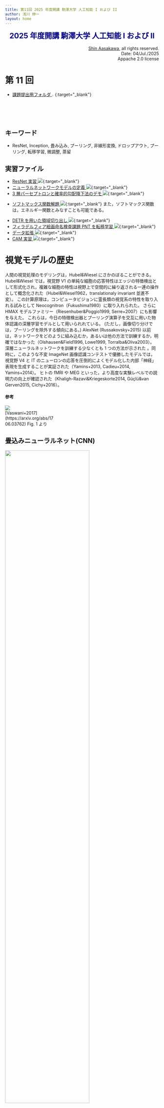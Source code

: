 ```yaml
---
title: 第11回 2025 年度開講 駒澤大学 人工知能 I および II
author: 浅川 伸一
layout: home
---
```

<link href="/css/asamarkdown.css" rel="stylesheet">

$$
\newcommand{\mb}[1]{\mathbf{#1}}
\newcommand{\Brc}[1]{\left(#1\right)}
\newcommand{\Rank}{\text{rank}\;}
\newcommand{\Hat}[1]{\widehat{#1}}
\newcommand{\Prj}[1]{\mb{#1}\Brc{\mb{#1}^{\top}\mb{#1}}^{-1}\mb{#1}^{\top}}
\newcommand{\RegP}[2]{\Brc{\mb{#1}^{\top}\mb{#1}}^{-1}\mb{#1}^{\top}\mb{#2}}
\newcommand{\NSQ}[1]{\left|\mb{#1}\right|^2}
\newcommand{\Norm}[1]{\left|#1\right|}
\newcommand{\IP}[2]{\left({#1}\cdot{#2}\right)}
\newcommand{\Bar}[1]{\overline{\;#1\;}}
$$

<div align="center">
<font size="+2" color="navy"><strong>2025 年度開講 駒澤大学 人工知能 I および II</strong></font><br/><br/>
</div>

<div align='right'>
<a href='mailto:educ0233@komazawa-u.ac.jp'>Shin Aasakawa</a>, all rights reserved.<br/>
Date: 04/Jul./2025<br/>
Appache 2.0 license<br/>
</div>

# 第 11 回

* [課題提出用フォルダ <img src="/2025assets/Google_Drive_icon_2020.svg" style="width:02%">](https://drive.google.com/drive/u/3/folders/1LlRBZUYktTCVXjCT4aadAJo3JuYKC_2-){:target="_blank"}

## キーワード

* ResNet, Inception, 畳み込み, プーリング, 非線形変換, ドロップアウト, プーリング, 転移学習, 微調整, 蒸留

## 実習ファイル

* [ResNet 実習 <img src="/assets/colab_icon.svg">](https://colab.research.google.com/github/komazawa-deep-learning/komazawa-deep-learning.github.io/blob/master/2022notebooks/2022_0603ResNet_with_Olivetti_faces_.ipynb){:target="_blank"}
* [ニューラルネットワークモデルの定義 <img src="/assets/colab_icon.svg">](https://colab.research.google.com/github/komazawa-deep-learning/komazawa-deep-learning.github.io/blob/master/2022notebooks/2022_1028komazawa_neural_networks_primer.ipynb){:target="_blank"}
* [3 層パーセプトロンと確率的勾配降下法のデモ <img src="/assets/colab_icon.svg">](https://colab.research.google.com/github/ShinAsakawa/2015corona/blob/master/2021notebooks/2021_0521mlp_Adam_SGD.ipynb){:target="_blank"}
<!-- - [EfficientNet のパラメータ実習 <img src="/assets/colab_icon.svg">](https://colab.research.google.com/drive/1QpKBHsBR5yvEOz2M-pKCUpliDh1XXplS){:target="_blank"} -->

<!-- - [Karapetian+(2023) データを用いた ResNet, LeNet 実習 <img src="/assets/colab_icon.svg">](https://colab.research.google.com/github/komazawa-deep-learning/komazawa-deep-learning.github.io/blob/master/2024notebooks/2024_1129ResNet_LeNet_with_Karapetian2023.ipynb){:target="_blank"}
* [AlexNet による Karapetian+(2023) データの転移学習 <img src="/assets/colab_icon.svg">](https://colab.research.google.com/github/komazawa-deep-learning/komazawa-deep-learning.github.io/blob/master/2024notebooks/2024_1122Karapetian_AlexNet_transfer_learning.ipynb){:target="_blank"} -->

* [ソフトマックス関数解題 <img src="/assets/colab_icon.svg">](https://colab.research.google.com/github/ShinAsakawa/ShinAsakawa.github.io/blob/master/2022notebooks/2022_1107softmax.ipynb){:target="_blank"}
また，ソフトマックス関数は，エネルギー関数とみなすことも可能である。
- [DETR を用いた領域切り出し  <img src="/assets/colab_icon.svg">](https://colab.research.google.com/github/komazawa-deep-learning/komazawa-deep-learning.github.io/blob/master/2022notebooks/2022_0625DETR_demo.ipynb){:target="_blank"}
- [フィラデルフィア絵画命名検査課題 PNT を転移学習 <img src="/assets/colab_icon.svg">](https://colab.research.google.com/github/komazawa-deep-learning/komazawa-deep-learning.github.io/blob/master/2021notebooks/2021_0618pnt_transfer_learning.ipynb){:target="_blank"}
- [データ拡張 <img src="/assets/colab_icon.svg">](https://colab.research.google.com/github/ShinAsakawa/ShinAsakawa.github.io/blob/master/2021notebooks/2021_0617plot_transforms_demo.ipynb){:target="_blank"}
- [CAM 実習 <img src="/assets/colab_icon.svg">](https://colab.research.google.com/github/komazawa-deep-learning/komazawa-deep-learning.github.io/blob/master/2021notebooks/2021_0618CAM_demo.ipynb){:target="_blank"}
<!-- - [各画像の画面表示時に日本語キャプションを付与する準備 <img src="https://komazawa-deep-learning.github.io/assets/colab_icon.svg">](https://colab.research.google.com/github/project-ccap/ccap/blob/master/notebooks/2020importing_ccap_from_GitHub.ipynb){:target="_blank"} -->




# 視覚モデルの歴史

人間の視覚処理のモデリングは，Hubel&Wiesel にさかのぼることができる。
Hubel&Wiesel では，視覚野 V1 の単純な細胞の応答特性はエッジの特徴検出として形式化され，複雑な細胞の特性は視野上で空間的に繰り返される一連の操作として概念化された（Hubel&Wiesel1962，translationaly invariant 並進不変）。
この計算原理は，コンピュータビジョンに霊長類の視覚系の特性を取り入れる試みとして Neocognitron（Fukushima1980）に取り入れられた。
さらに HMAX モデルファミリー（Riesenhuber&Poggio1999, Serre+2007）にも影響を与えた。
これらは，今日の特徴検出器とプーリング演算子を交互に用いた物体認識の深層学習モデルとして用いられれている。
(ただし，画像切り分けでは，プーリングを除外する傾向にある。)
AlexNet (Russakovsky+2015) 以前は，ネットワークをどのように組み込むか，あるいは他の方法で訓練するか，明確ではなかった（Olshausen&Field1996, Lowe1999, Torralba&Oliva2003）。
深層ニューラルネットワークを訓練する少なくとも 1 つの方法が示された 。同時に，このような不変
ImageNet 画像認識コンテストで優勝したモデルでは，視覚野 V4 と IT のニューロンの応答を圧倒的によくモデル化した内部「神経」表現を生成することが実証された（Yamins+2013, Cadieu+2014, Yamins+2014）。
ヒトの fMRI や MEG といった，より高度な実験レベルでの説明力の向上が確認された（Khaligh-Razavi&Kriegeskorte2014, Güçlü&van Gerven2015, Cichy+2016）。
<!-- Modeling human visual processing traces back at least to Hubel and Wiesel where response properties of simple cells in visual area V1 were formalized as feature detection of edges and properties of complex cells were conceptualized as a set of operations that were spatially repeated over the visual field (Hubel&Wiesel1962, i.e., translationally invariant).
These computational principles inspired the first models of object recognition, most notably, the Neocognitron (Fukushima1980) and the HMAX model family (Riesenhuber&Poggio1999; Serre+2007), where feature detectors and pooling operators were used in turns to build deep hierarchical models of object recognition.
However, such models lacked robust feature representations as it was not clear at the time how to either build in or otherwise train these networks to learn their spatially-repeated operations from input statistics – particularly for areas beyond visual area V1 (Olshausen&Field1996, Lowe1999, Torralba&Oliva2003).
These issues were first addressed by the AlexNet ANN (Krizhevsky+2012) in that it demonstrated at least one way to train a deep neural network for a large-scale invariant object recognition task (Russakovsky+2015).
Concurrently, deep networks optimized for such invariant object recognition tasks were demonstrated to produce internal "neural" representations that were by far the best models of the responses of neurons in non-human primate visual areas V4 and IT (Yamins+2013, Cadieu+2014, Yamins+2014).
Later work in humans confirmed these gains in explanatory power at the courser experimental level of fMRI and MEG (Khaligh-Razavi&Kriegeskorte2014; Güçlü&van_Gerven2015, Cichy+2016), with detailed measures of behavioral response patterns in both humans and non-human primates (e.g., Rajalingham+2015, Kubilius+2016, Rajalingham+2018), and with non-human primate neural spiking measures from the cortical area V1 (Cadena+2017). -->


#### 参考

<div class="figcenter">
<img src="/assets/2017Vaswani_Fig1.svg">
<div class="figcaption" style="width:33%">
[Vaswani+2017](https://arxiv.org/abs/1706.03762) Fig. 1 より
</div></div>

## 畳込みニューラルネット(CNN)

<div class="figcenter">
<img src='/assets/imagenet_result2017.png' style='width:74%'><br/>
イメージネットコンテストの結果
<!-- 画像認識の進歩 -->
</div>

深層学習 (ディープラーニング) の中で **畳み込みニューラルネットワーク** CNN と呼ばれるニューラルネットワークについて解説する。

最初に画像処理の概略を述べる CNN が，それまで主流であった従来の手法の性能を凌駕したことはすでに述べました。
CNN の特徴の一つに **エンドツーエンド** と呼ばれる考え方があります。
エンドツーエンドとは，従来手法によるパターン認識システムでは，専門家による手の込んだ詳細な作り込みを必要としていたことと異なり，面倒な作り込みをせずとも性能が向上したことを指します。

エンドツーエンドなニューラルネットワークにより，次のことが実現しました。

- ニューラルネットワークの層ごとに，特徴抽出が行われ，抽出された特徴がより高次の層へと伝達される
- ニューラルネットワークの各層では，比較的単純な特徴から次第に複雑な特徴へと段階的に変化する
- 高次層にみられる特徴は低次層の特徴より大域的，普遍的である
- 高次層のニューロンは，低次層で抽出された特徴を共有している

このことを簡単に説明してみます。

我々人間は，外界を認識するために必要な計算を，生物種としての発生の過程と，個人の発達を通しての経験に基づく認識システムを保持していると見ることができます。
従って我々の視覚認識には化石時代に始まる光の受容器としての眼の進化の歴史と発達を通じた個人の視覚経験が反映された結果でもあります。
人工知能の目標は，この複雑な特徴検出過程をどうやったらコンピュータが獲得できるかということでもあります。
外界を認識するために今日まで考案されてきたモデル（例えば，ニューラルネットワークサポートベクターマシンなどは）は複雑です。
ですがモデルを訓練するための学習方法はそれほど難しくありません。
この意味で画像認識課題が正しく動作するためのポイントは，認識システムが問題を解く事が可能なほど複雑であるかどうかではなく，十分に複雑が視覚環境，すなわち画像認識の場合，外部の艦橋を反映するために十分な量の像データを容易すことができるか否かにあります。
今日の CNN による画像認識性能の向上は，簡単な計算方法を用いて複雑な外部環境に適応できる認識システムを構築する方法が確立したからであると言うことが可能です。

下図<!--[fig:2012Ng_01](#fig:2012Ng_01){reference-type="ref"reference="fig:2012Ng_01"} -->に画像処理の例を挙げました。

<center>
<img src="/assets/2012Ng_ML_and_AI_01.png" style="width:66%">
</center>
<!-- 図[[fig:2012Ng_01]](#fig:2012Ng_01){reference-type="ref"reference="fig:2012Ng_01"} -->

<center>
<img src='/assets/2013LeCun-tutorial-icml_15.svg' style="width:66%"><br/>

**LeCun (2013) より**
</center>

## LeNet5 (LeCun1998)

* **LeNet**. Yann LeCun (現 Facebook AI 研究所所長)による CNN 実装
 [LeNet](http://yann.lecun.com/exdb/publis/pdf/lecun-98.pdf){:target="_blank"} 手書き数字認識

<center>
<img src="/assets/1998LeNet5.png" width="84%"><br/>
<div style="text-align:left; width:77%;background-color:cornsilk">

LeNet5 の論文より改変
</div>
</center>

- 畳込層とプーリング層（発表当初はサブサンプリング）との繰り返し
  - 畳込とプーリングは<font color="green">局所結合</font>
- MNIST を用いた１０種類の手書き文字認識
- 最終２層は全結合層をつなげて最終層１０ニューロン，最終層の各ニューロンの出力がそれぞれの数字（０から９までの１０種）に対応する



## AlexNet

<img src="/2023assets/alex_net_block_diagram.png"><br/>


## 畳み込み演算

<center>
<img src="/assets/dmoulin_gif/full_padding_no_strides.gif" style="width:33%">
<img src="/assets/dmoulin_gif/same_padding_no_strides_transposed.gif" style="width:33%"><br/>
<div style="text-align=:left; width:66%; background-color:cornsilk">

左:入力層 5x5青，出力層緑，カーネルサイズ3x3, フルパディング，ストライド=1.<br/>
右:入力層 5x5青，出力層緑，カーネルサイズ3x3, フルパディング，ストライド=1. トランスポーズド畳み込み
</div>
<img src="/assets/dmoulin_gif/numerical_max_pooling.gif" style="width:33%">
<img src="/assets/dmoulin_gif/numerical_average_pooling.gif" style="width:33%"><br/>
<div style="text-align=:left; width:66%; background-color:cornsilk">

左: 最大値プーリング。
右: 平均値プーリング
</div>
<div style="text-align=:left; width:44%; background-color:cornsilk">
Dmoulin and Visin (2020) より
</div>

<img src="/assets/dmoulin_gif/padding_strides.gif" style="width:33%">
<img src="/assets/dmoulin_gif/padding_strides_odd.gif" style="width:33%">
<img src="/assets/dmoulin_gif/padding_strides_odd_transposed.gif" style="width:33%"><br/>
<div style="text-align=:left; width:44%; background-color:cornsilk">

左: padding_strides, 中:padding_strides_odd, 右:padding_stride_transposed
</div>
<img src="/assets/dmoulin_gif/same_padding_no_strides.gif" style="width:33%">
<img src="/assets/dmoulin_gif/same_padding_no_strides_transposed.gif" style="width:33%">
<div style="text-align=:left; width:44%; background-color:cornsilk">

右:same_padding_no_strides, 左: same_padding_no_strides_transposed
</div>
<img src="/assets/dmoulin_gif/arbitrary_padding_no_strides.gif" style="width:33%">
<img src="/assets/dmoulin_gif/arbitrary_padding_no_strides_transposed.gif" style="width:33%">
<div style="text-align=:left; width:44%; background-color:cornsilk">
右:arbitrary padding no strides, 左: artibtrary padding no stride transposed
</div>
</center>

<div class="figcenter">

<iframe src="/conv-demo/index.html" width="140%" height="640px;" style="border:none;"></iframe>
</div>


## HMAX 最大値プーリング Riesenhuber&Poggio(1999)

<div class="figcenter">
<img src="/assets/1999Riesenhuber_Poggio_fig2.svg" style="width:49%">
<div class="figcaption" style="width:66%;">

<font style="font-weight:bold">モデルのスケッチ</font><br/>
単純細胞から作られた複雑細胞の古典的なモデルを拡張したもので，線形演算 (福島の表記法では `S` ユニット，テンプレート・マッチング 図中の実線) と非線形演算 (`C`プーリングユニット，最大値 MAX 演算を行う 図中破線) を持つ層の階層で構成。
細胞入力の最大値を選択，その値を用いてセルを駆動する非線形の MAX 演算は複雑細胞に対して，線形入力の合計とは異なりモデルの特性の鍵となる概念である。
この 2 種類の操作は 異なる位置にチューニングされた求心性結合をプールすることでパターン特異性と並進不変性を，また異なるスケールにチューニングされた求心性結合をプールすることで、スケール不変性をもたらした (図示せず)。<br/>
Riesenhuber&Poggio(1999) Fig. 2 より
</div></div>


<div class="figcenter">
<img src="/assets/1999Riesenhuber_Poggio_fig3a.svg" style="width:44%">
<img src="/assets/1999Riesenhuber_Poggio_fig3b.svg" style="width:44%"><br/>
<div class="figcaption" style="width:99%">

MAX 機構 高度に非線形な形状調整の特性。<br/>
「最適」特徴を決定するために考案された「単純化手順」を用いて得られた下側頭葉細胞の応答（選好刺激に対する反応が等しくなるように正規化された反応)。
実験では，もともと細胞は「水のボトル」の画像 (一番左の物体) に非常に強い反応を示した。
その後，刺激を単色の輪郭に単純化したところ，細胞の発火が増加し，さらに，楕円を支える棒からなるパドルのような物体に変化した。
この物体が強い反応を引き起こすのに対し，棒や楕円だけではほとんど反応しなかった。
Riesenhuber&Poggio(1999) Fig 3A.
</div></div>

実験とモデルの比較。
白棒はの実験用ニューロンの反応を示す。
黒と灰色の棒は 選好刺激の 幹-楕円 の基部の遷移に合わせてチューニングしたモデル細胞の反応を示している。
モデル細胞は 直上図に示したモデルを簡略化したもの。
受容野の各位置に 2 種類の S1 特徴があり，それぞれが遷移領域の左側または右側にチューンしていて，その出力が C1 ユニットに入力され MAX 関数 (黒棒) または SUM 関数 (灰色棒) を用いてプールされている。
モデル細胞は 実験ニューロンの 選好刺激が受容野内にあるときに反応が最大になるよう，C1 ユニットに接続されていた。

図 3. MAX 機構の高度に非線形な形状チューニング特性。
(a) `最適` 特徴を決定するために考案された `単純化手続`(26) を用いて得られた，実験的に観察された IT 細胞の応答 (好ましい刺激に対する応答が 1 に等しくなるように正規化された応答)。
実験では，細胞はもともと「水瓶」 (一番左の物体) の画像にかなり強く反応した。
その後，刺激は単色の輪郭に「単純化」され，細胞の発火が増加し，さらに楕円を支える棒からなるパドルのような物体に変化した。
この物体は強い反応を引き起こしたが，棒や楕円だけではほとんど全く反応を起こさなかった (図は許可を得て使用)。
(b) 実験とモデルの比較。
白棒は (a) の実験ニューロンの反応。
黒棒と灰色棒は，優先刺激の幹-楕円底遷移に同調させたモデルニューロンの反応を示す。
このモデルニューロンは，図 2 に示したモデルの単純化された版の最上部にあり，受容野の各位置に 2 種類の S1 特徴のみが存在し，それぞれが遷移領域の左側または右側に同調し，MAX 関数 (黒棒グラフ) または SUM 関数 (灰色棒グラフ) のいずれかを用いてそれらをプールする C1 ユニットに供給される。
モデルニューロンは，実験ニューロンの好ましい刺激がその受容野にあるときに，その反応が最大になるように，これらの C1 ユニットに接続された。
<!-- Fig. 3. Highly nonlinear shape-tuning properties of the MAX mechanism.
(a) Experimentally observed responses of IT cells obtained using a `simplification procedure`(26) designed to determine `optimal` features (responses normalized so that the response to the preferred stimulus is equal to 1).
In that experiment, the cell originally responded quite strongly to the image of a `water bottle` (leftmost object).
The stimulus was then `simplified` to its monochromatic outline, which increased the cell’s firing, and further, to a paddle-like object consisting of a bar supporting an ellipse.
Whereas this object evoked a strong response, the bar or the ellipse alone produced almost no response at all (figure used by permission).
(b) Comparison of experiment and model.
White bars show the responses of the experimental neuron from (a).
Black and gray bars show the response of a model neuron tuned to the stem-ellipsoidal base transition of the preferred stimulus.
The model neuron is at the top of a simplified version of the model shown in Fig. 2, where there were only two types of S1 features at each position in the receptive field, each tuned to the left or right side of the transition region, which fed into C1 units that pooled them using either a MAX function (black bars) or a SUM function (gray bars).
The model neuron was connected to these C1 units so that its response was maximal when the experimental neuron’s preferred stimulus was in its receptive field. -->


<!-- MAX 機構に対する追加的な間接的支持は，IT 細胞の好ましい特徴，つまり細胞を駆動するための刺激成分を決定するために，「単純化手順」(26 )または「複雑性減少」(27) を用いた研究から得られている。 -->
MAX 機構に対する追加的な間接的支持は，IT 細胞の好ましい特徴，つまり細胞を駆動するための刺激成分を決定するために，「単純化手順」または「複雑性減少」を用いた研究から得られている。
これらの研究では一般的に，IT 細胞の高度に非線形な同調を発見している (図 3a)。
このような同調は MAX 応答関数 (図 3b 黒棒) と一致する。
線形モデル (図 3b 灰色棒) では，入力画像のわずかな変化に対す るこの強い応答の変化を再現できないことに注意。
<!--Additional indirect support for a MAX mechanism comes from studies using a `simplification procedure`(26) or `complexity reduction`(27) to determine the preferred features of IT cells, that is, the stimulus components that are responsible for driving the cell.
These studies commonly find a highly nonlinear tuning of IT cells (Fig. 3a).
Such tuning is compatible with the MAX response function (Fig. 3b, black bars).
Note that a linear model (Fig. 3b, gray bars) could not reproduce this strong change in response for small changes in the input image.-->





## 畳み込み演算を利用したニューラルネットワーク

<div align="center">
<!--<img src='https://komazawa-deep-learning.github.io/assets/2012AlexNet.svg" style="width:94%">-->
<img src="https://komazawa-deep-learning.github.io/assets/Neocognitron.svg" style="width:74%">
<img src="https://komazawa-deep-learning.github.io/assets/Fukushima.jpeg" style="width:24%"><br>
ネオコグニトロンの概略図(Fukushima, 1979)<br>
</div>


## LeNet5 (LeCun, 1998)
<center>
<img src="https://komazawa-deep-learning.github.io/assets/1998LeCun_Fig2_CNN.svg" style='width:94%'><br>
LeCun (1998) より
</center>

## AlexNet (Krizensky, et al., 2012)

<center>
<img src="https://komazawa-deep-learning.github.io/assets/2012AlexNet.svg" style="width:94%"><br/>
Krzensky et al (2012) より
</center>

## GooLeNet (Inception) (Szegedy et. al, 2014)

<center>
<img src="https://komazawa-deep-learning.github.io/assets/2014Szegedy_GoogLeNet.svg" style='width:99%'><br/>
</center>

<!-- <center>
<img src='https://komazawa-deep-learning.github.io/assets/2013Uijings_Selective_Search_Fig1.svg' style='width:94%'><br>
空間ピラミッド (2015) より
</center>



<div align="center" style="width:94%">
	<img src="https://komazawa-deep-learning.github.io/assetsdmoulin_gif/full_padding_no_strides.gif" style="width:33%">
	<img src="https://komazawa-deep-learning.github.io/assetsdmoulin_gif/same_padding_no_strides_transposed.gif" style="width:33%"><br/>
	<div align="left" style="width:66%">
		左:入力層 5x5青，出力層緑，カーネルサイズ3x3, フルパディング，ストライド=1.
		右:入力層 5x5青，出力層緑，カーネルサイズ3x3, フルパディング，ストライド=1. トランスポーズド畳み込み
	</div>
	<img src="https://komazawa-deep-learning.github.io/assetsdmoulin_gif/numerical_max_pooling.gif" style="width:33%">
	<img src="https://komazawa-deep-learning.github.io/assetsdmoulin_gif/numerical_average_pooling.gif" style="width:33%"><br/>
	<div align="left" style="width:66%">
		左: 最大値プーリング。
		右: 平均値プーリング
	</div>
	<div align="left" style="width:66%">
		Dmoulin and Visin (2020) より
	</div>
	<img src="https://komazawa-deep-learning.github.io/assetsdmoulin_gif/padding_strides.gif" style="width:33%">
	<img src="https://komazawa-deep-learning.github.io/assetsdmoulin_gif/padding_strides_odd.gif" style="width:33%">
	<img src="https://komazawa-deep-learning.github.io/assetsdmoulin_gif/padding_strides_odd_transposed.gif" style="width:33%"><br/>
	<div align="left" style="width:66%">
		左: padding_strides, 中:padding_strides_odd, 右:padding_stride_transposed
	</div>
	<img src="https://komazawa-deep-learning.github.io/assetsdmoulin_gif/same_padding_no_strides.gif" style="width:33%">
	<img src="https://komazawa-deep-learning.github.io/assetsdmoulin_gif/same_padding_no_strides_transposed.gif" style="width:33%">
    <div align="left" style="width:66%">
	 右:same_padding_no_strides, 左: same_padding_no_strides_transposed
	</div>
	<img src="https://komazawa-deep-learning.github.io/assetsdmoulin_gif/arbitrary_padding_no_strides.gif" style="width:33%">
	<img src="https://komazawa-deep-learning.github.io/assetsdmoulin_gif/arbitrary_padding_no_strides_transposed.gif" style="width:33%">
    <div align="left" style="width:66%">
	 右:arbitrary padding no strides, 左: artibtrary padding no stride transposed
	</div>
</div>
-->


### イメージネットコンテスト，アレックスネットの出力にみる問題点

<div align="center" style="width:89%">
	<img src="https://komazawa-deep-learning.github.io/assets/2012AlexNetResult0.svg" style="width:33%">
	<img src="https://komazawa-deep-learning.github.io/assets/2012AlexNetResult.svg" style="width:33%">
	<div align="left" style="width:66%">
	アレックスネットの結果: 画像のすぐ下の英単語は正解ラベルを表す。Krizensky et. al (2012) Fig. 4 より。
	ピンク色は正解ラベルの確率を表す。ブルーは不正解ラベル判断確率を表している。
	チェリーが正解であるが，画像を見る限り，第一回答候補のダルマチアンを正解だと考えても問題は無いと考えられる。
</div>
</div>



## 復習

内積は，<span style="color:teal">$\overrightarrow{x}$</span> と表記している高等学校の教科書が多い。
駄菓子菓子，ここでは，太文字を使って次のように表記する <span style="color:blue">$\mathbf{x}$</span>

相関係数を，二次元上の n 個の点からなる散布図から計算される量であると考えるのが，統計学の伝統であった。
具体的には，x から y への回帰係数と y から x への回帰係数の幾何平均に相当する。

一方，先週取り上げたベクトルを用いた解釈では，n 次元上の二本のベクトル x と y のなす角の余弦 (コサイン) を相関係数と呼ぶ

<!-- 内積の定義は，以下の通りである:
$$\tag{2:内積の定義}
\begin{align}
\left(\mathbf{x}\cdot\mathbf{y}\right) & =\left|\mathbf{x}\right|\left|\mathbf{y}\right|\cos\theta=x_1y_1+x_2y
_2+\ldots+x_{n}y_{n}\\
                                       & =\sum_{i=1}^{n}x_{i}y_{i}\\
\end{align}$$

(2) 式を変形すると
$$
\cos\theta=\frac{\mathbf{x}^{\top}\mathbf{y}}{\left|\mathbf{x}\right| \left|\mathbf{y}\right|}
$$
を得る。
すなわち (ピアソンの積率) 相関係数とは，2 つの変量 $x$ と $y$ とを多次元ベクトルと考え，それぞれの平均を引いたベクトル間のなす角の余弦 ($\cos) である。
余弦 $\cos$ の値は $[-1,1]$ であることから，相関係数の範囲は -1 から +1 までの値を取ることが分かる。

加えて，相関係数が 1 であとは，2 本のベクトルが一致することを意味し，相関係数が 0 であるとは，2 本のベクトルが直交することを表す，
相関係数が -1 とは，2 本のベクトルが反対方向であることを表している。 -->

<!-- <div style="background-color:lightgray;width:66%;text-align:left;"> -->

#### ピアソンの積率相関係数と平均偏差ベクトル

$n$ 個のデータからなる $n$ 次元ベクトル $\mb{x}=\Brc{x_1, x_2,\ldots, x_n}^{\top}$, $\mb{y}=\Brc{y_1, y_2, \ldots, y_n}^{\top}$ の個々の要素から平均値を引いたベクトルを平均偏差ベクトルという。

$$
\pmatrix{x_1-\Bar{x}\cr x_2-\Bar{x}\cr\vdots\cr x_n-\Bar{x}},\qquad
   \pmatrix{y_1-\Bar{y}\cr y_2-\Bar{y}\cr\vdots\cr y_n-\Bar{y}},
$$

すべての要素が $1$ であるベクトル ${\bf 1}=(\;\overbrace{1,1,\ldots,1}^{n個}\;)^{\top}$ によって張られる部分空間 $L\Brc{\mb{1}}$ への射影行列をつくると以下のようになる:

$$
\mb{P}=\mathbf{1}\Brc{\mb{1}^{\top}\mb{1}}^{-1}{\mb{1}^{\top}}=\pmatrix{
                        1/n    & \cdots & 1/n    \cr
                        \vdots & \ddots & \vdots \cr
                        1/n    & \cdots & 1/n    \cr}
$$

この射影行列に右から $\mb{y}$ を乗ずると, $\mb{Py}=\Brc{\Bar{y},\Bar{y},\ldots,\Bar{y}}^{\top}$ となる。

したがって, 平均偏差ベクトルは次式で与えられる: $\mb{y}-\Bar{y}\mb{1}=\mb{y}-\mb{Py}=\Brc{\mb{I}-\mb{P}}\mb{y}$

すなわち, 平均偏差ベクトルとは $L\Brc{\mathbf{1}}$ の補空間への射影ベクトルである。

この平均偏差ベクトルの長さの 2 乗 $\Norm{x}^2$ をデータ数で割ったものは，以下のとおり:

$$
\frac{1}{n}\Norm{x}^2=\frac{1}{n}\Brc{\mb{x},\mb{x}}=\frac{1}{n}\sum_1^n\Brc{x-\Bar{x}}^2=s_x^2,
$$

平均偏差ベクトルをもちいると次式 $x$ と $y$ との (ピアソンの積率) 相関係数 $r_{xy}$ の関係式を得る:

$$\begin{aligned}
r_{xy} &= \frac{S_{xy}}{S_xS_y} \left(=\frac{\text{$x$ と $y$ との共分散}}{\text{$x$ の標準偏差}\times \text{$y$ の標準偏差}}
      = \frac{\sum_i\left(x_i-\bar{x}\right)\left(y_i-\bar{y}\right)}{\sqrt{\sum_i\left(x_i-\bar{x}\right)^{2}}\,\sqrt{\sum_i\left(y_i-\bar{y}\right)^{2}}}\right)\\
&=\frac{\IP{\mb{x}}{\mb{y}}}{\Norm{\mb{x}}\Norm{\mb{y}}}
\left(=
    \frac{\text{ベクトル $\mb{x}$ とベクトル $\mb{y}$ との内積}}
         {\text{ベクトル $\mb{x}$ の長さ (ノルム) $\times$ ベクトル $\mb{y}$ の長さ(ノルム)}}
\right)\\
&=\cos\theta
\end{aligned}$$


* **相関係数が 1 ($r_{xy}=+1$):** 2 本のベクトルが一致することを意味し，
* **相関係数が 0 ($r_{xy}=0$):** 2 本のベクトルが直交することを表す，
* **相関係数が -1 ($r_{xy}=-1$):** 2 本のベクトルが反対方向であることを表している


# 回帰 Regression

$$
y = ax + b
$$

誤差は，次式となる:
$$
\epsilon = y - \left(ax + b\right)
$$

ここで，誤差の分散 (誤差ベクトルの自分自身との内積)
$$
\mathbf{\epsilon}^{\top}\mathbf{\epsilon}=\left\{\mathbf{y}-\left(a\mathbf{x}-\mathbf{b}\right)\right\}^{\top}\left\{\mathbf{y}-\left(a\mathbf{x}-b\right)\right\}
$$

<div class="figcenter">
<img src="/2024assets/2024_0514Pythagoras.svg" style="width:33%;">
</div>

すなわち，単回帰の $y = ax + b$ における $a$ の求め方とは，ベクトル $\mathbf{y}$ からベクトル $\mathbf{x}$ へ垂線を下ろした場合，その距離が最も短くなる。
そのような場合の $a$ は，ピタゴラスの定理，あるいは三平方の定理が成り立つので，$\left|a\mathbf{x}\right|^{2}+\left|\epsilon\right|^{2}=\left|\mathbf{y}\right|^2$ となる。

### 基本仮定


$$
\mb{y}=\mb{X\beta}+\mb{\epsilon}\qquad(\mb{X}=\{\mb{x}_1,\mb{x}_2,\ldots,\mb{x}_p\}).
$$

$\mb{y}$ を従属変数,
$\mb{X}=\{\mb{x}_1,\mb{x}_2,\ldots,\mb{x}_p\}$ を独立変数,
$\mb{\beta}$ を回帰係数,
$\mb{\epsilon}$ を誤差項または残差 という.

* 仮定 1: $E\Brc{\mb{\epsilon}}={\bf{0}}$.
* 仮定 2: $V\Brc{\mb{\epsilon}}=\sigma^2\mb{I}$.
* 仮定 3: $\Rank{\Brc{\mb{X}}}=p$.
* 仮定 4: 誤差項 $\epsilon_i$ はそれぞれ独立に $N\Brc{0,\sigma^2}$ に従う.

## 解法

### ベクトル幾何学的解法

<div class="figcenter">
<img src="/2024assets/2024_0517Projection_concept.svg" style="width:44%;">
</div>

誤差項 $\mb{\epsilon}$ は回帰モデルによって説明されない部分である。
この $\mb{\epsilon}$ のノルムを最小にするよに $\mb{\beta}$ を定める。
すなわち $\NSQ{\epsilon}=\Norm{\mb{y}-\mb{X\beta}}^2\rightarrow\min$.
これは $L\Brc{X}$ 上へ $\mb{y}$ を射影することに相当する。
この射影は $\Prj{X}\mb{y}$ によって与えられる。

これによって
$\Hat{\mb{y}}=\mb{X}\Hat{\mb{\beta}}=\Prj{X}\mb{y}$.

すなわち
$$
\Hat{\mb{\beta}}=\RegP{X}{y}.
$$

$\Hat{\mb{\beta}}$ を $\mb{\beta}$ の **最小 $2$ 乗推定量** という。

$\mb{X}$ によって張られる線形部分空間 $L\Brc{\mb{X}}$ への射影行列 $\Prj{X}$ を $\mb{P}$ と表現すれば回帰式は

$$
\mb{y}=\mb{Py}+\mb{\epsilon},
$$

となる。

さらに $\mb{\epsilon}=\mb{y}-\mb{Py}=\Brc{\mb{I}-\mb{P}}\mb{y}$,
すなわち, 回帰式を射影行列による独立変数ベクトルの分解

$$
\mb{y}=\mb{Py}+\Brc{\mb{I}-\mb{P}}\mb{y},
$$
と考えることができる。


### 別解 1. 最小 $2$ 乗解

誤差の $2$ 乗和 $\Norm{\mb{\epsilon}}^2$ を最小にする。
$$\begin{aligned}
\Norm{\mb{\epsilon}}^2 &= \Brc{\mb{y}-\mb{X\beta}}'\Brc{\mb{y}-\mb{X\beta}}\\
                       &= \mb{y'y}-2\mb{\beta'X'y}+\mb{\beta}'\Brc{\mb{X'X}}\mb{\beta},
\end{aligned}$$

だから
$$
\frac{\partial \Norm{\mb{\epsilon}}^2}{\partial \mb{\beta}} = -2\mb{X}^{\top}\mb{y}+2\mb{X}^{\top}\mb{X\beta} = 0
$$

$$
\mb{X}^{\top}\mb{X\beta} = \mb{X}^{\top}\mb{y}
$$

これを解いて, $\Hat{\mb{\beta}}=\RegP{X}{y}$.

### 別解 2.

誤差ベクトルと予測ベクトル $\Hat{\mb{y}}=\mb{X\beta}$ とは直交するからその内積は $0$ である。

$$\begin{eqnarray*}
\IP{\Brc{\mb{X\beta}}}{\Brc{\mb{y}-\mb{X\beta}}}&=&0\\
\mb{\beta'X'y}-\mb{\beta'X'X\beta}&=&0.
\end{eqnarray*}$$

これを解いて, $\Hat{\mb{\beta}}=\RegP{X}{y}$.





## 一般化とオーバーフィッティング，アンダーフィッティング
<!--Generalization, Overfitting and Under-fitting-->

- データへの当てはまりが良いことが良いモデルではない
- 未知のデータに対してどれほど当てはまるのかがモデルの性能を決める
<!--
* 訓練データ training data 実際に学習に用いたデータ
* テストデータ test data 未知のデータ，訓練時には使用していないデータ
-->
* オーバーフィッティング 訓練データへの過剰適合
* アンダーフィッティング 訓練データを十分に学習できない場合
<!--
* データ数(*小*) アンダーフィットする可能性**大**
-->

<center>
<img src="/assets/04_07underOverFittings.svg" style="width:59%"><br/>
</center>

- [多項回帰による過剰適合，デモ <img src="/assets/colab_icon.svg">](https://colab.research.google.com/github/ShinAsakawa/ShinAsakawa.github.io/blob/master/notebooks/2020Sight_Visit_polynomilal_fittings_demo.ipynb)

<!--
It's not a good idea to test a machine learning model on a dataset which we used to train it, since it won't g
ive any indication of how well our model performs on unseen data. The ability to perform well on unseen data i
s called generalization, and is the desirable characteristic we want in a model.
When a model performs well on training data (the data on which the algorithm was trained) but does not perform
 well on test data (new or unseen data), we say that it has overfit the training data or that the model is ove
rfitting. This happens because the model learns the noise present in the training data as if it was a reliable
 pattern. 
Conversely, when a model does not perform well on training data (i.e. it fails to capture patterns present in 
the training data) as well as unseen data then it is said to be under-fitting. That is, the model is unable to
 capture patterns present in the training data. 
A smaller dataset can significantly increase the chance of overfitting. This is because it is much tougher to 
separate reliable patterns from noise when the dataset is small. [1]
Examples of overfitting and under-fitting
-->

$y = w_0 + w_1 x$, 

$y = w_0 + w_1 x_1 + w_2 x_2$, 

$y = w_0 + w_1 x_1 +\cdots + x_nx_n$


<!--
Suppose we have the following dataset (red points in the figure), where we have only one input variable x and 
one output variable y. 

If we fit y = w0 + w1x to the above dataset, we get the straight line fit as shown above. Note that this is no
t a good fit since it is quite far from many data points. This is an example of under-fitting. 

Now, if we add another feature x2 and fit y = w0 + w1x1 + w2x2 then we'll get a curve fit as shown above. (Sid
e note: This is still a linear model. x2 is a feature, i.e. input. The weights are w's and they are interactin
g linearly with the features x and x2. The curve we are fitting is a quadratic curve). As you can see, this is
 slightly better since it passes much closer to the data points above. 

If we keep adding more features we'll get a curve that is more and more complex and that passes through more a
nd more data points. Above figure shows an example. This is an example of overfitting. In this case, we are pe
rforming polynomial fitting y = w0 + w1x1 + w2x2 + ... + wdxd.
Even though the fitted curve passes through almost all points, it won't perform well on unseen data. 
-->

### オーバーフィッティングの回避
<!-- Strategies to Avoid Overfitting

One way to avoid overfitting it to collect more data. However, that is not always feasible. Below are some oth
er strategies to overcome the problem of overfitting - regularization and cross-validation. -->
### 正則化 Regularization

モデルの複雑さを調整する

<!--
In regularization, we combat overfitting by controlling the model's complexity, i.e. by introducing an additio
nal term in our cost function in-order to penalize large weights. This biases our model to be simpler, where s
impler is weights of smaller magnitude (or even zero). We want to make the weights smaller, because complex mo
dels and overfitting are characterized by large weights. Recall the mean-squared error cost function, 
J(w)=1nn∑i=1(y(xi)−yit)2
-->

### L2 正則化 リッジ回帰 
<!--Regularization or Ridge Regression-->

$$
\text{目的関数} = \text{誤差} + \lambda \left|w\right|^2
$$

<!--
In L2 regularization, a commonly used regularization technique, we add a penalty proportional to the squared m
agnitude of each weight. Our new cost function with L2 regularization is as follows:-
J(w)=1nn∑i=1(y(xi)−yit)2+λ||w2||
where, the first term is the same as in regular linear regression (without any regularization), and the second
 term is the regularization term. λ is a hyper-parameter that we choose and decides the regularization strengh. Larger values of λ imply more regularization, i.e. smaller values for the model parameters. ||w2|| is w12  w22 + ... wd2. 
-->
- L2 正則化はパラメータの絶対値が大きくなると罰則項 pernalty term として作用

<!--
L2 regularization penalizes the larger weights more (since the penalty is proportional to the weight squared).
 For example, reducing w = 10 to w = 9 has a larger effect on the penalty term (102-92) than reducing w = 3 to
 w = 2 (32-22).  
-->
### L1 正則化 Lasso 回帰 <!--Regularization or Lasso Regression-->

$$
\text{目的関数} = \text{誤差} + \lambda\left|w\right|
$$

<!--
In L1 regularization, we the penalty term is λ ||w||. That is, our cost function is:
J(w)=1nn∑i=1(y(xi)−yit)2+λ||w||
-->
<!--
An interesting property of L1 regularization is that model's parameters become sparse during optimization, i.e
. it promotes a larger number of parameters w to be zero. This is because smaller weights are equally penalize
d as larger weights, whereas in L2 regularizations, larger weights are being penalized much more. This sparse 
property is often quite useful. For example, it might help us identify which features are more important for m
aking predictions, or it might help us reduce the size of a model (the zero values don't need to be stored). 
Ordinary least square (which we saw earlier in linear regression) with L2 regularization is known as Ridge Reg
ression and with L1 regularization it is known as Lasso Regression.
Cross Validation and Validation Datasets
-->

### 正則化項

- 簡潔さ原理 simplicity principle L1
- 滑らかさ原理 smoothness principle L2
- 疎性原理 sparseness principle L0

<center>
<img src="/assets/Regularization.svg" style="width:44%"><br/>
</center>

#### 正則化項の影響

<center>
<img src="/assets/2001Hastie_p84.png" style="width:66%"><br/>
<img src="/assets/2001Hastie_p89.png" style="width:66%"><br/>
<img src="/assets/2001Hastie_p91.png" style="width:69%"><br/>
</center>
Hastie (2001) より

### まとめ

- アンダーフィッテイングとオーバーフィッティング
- データ数に比べて，推定すべきパラメータが多過ぎ = オーバーフィッティング
- データ数に比べて，推定すべきパラメータが少な過ぎ = アンダーフィッティング
- 正則化 L1, L2, L0, エラスティック
- 正則化項の大きさ $\lambda$ はハイパーパラメータと呼ぶ


## 交差妥当性 cross validation

<!--
is a method for finding the best hyper-parameters of a model. 
For example, in gradient descent, we need to choose a stopping criteria. 
The simplest stopping criteria is to check whether our accuracy is improving on the training dataset. 
However, this is prone to overfitting since the model might be capturing noise present in the training data as reliable patterns. -->

## ホールド・アウト法 Holdout method

データを訓練データと検証データに分割 
<!--
We can overcome this problem by not using the entire training data while training a model. 
Instead we will hold out some data (validation dataset) and we'll train only on remaining data. 
For example, we can split our training dataset into 70/30 and use 70% data for training and 30% data for validation. 
In the above example of gradient descent, now we train our algorithm on the training data, but check whether or not our model is getting better on the validation dataset. 
This is known as the holdout method and it is one of the simplest cross validation methods. 
We can also use the validation data for other types of experimentation. Such as if we want to run multiple experiments where we choose different features to use to train our machine learning model. 
-->

- kホールド法 K-fold Cross Validation

データを k 個に分割して, k-1 データで訓練，残りの 1 で検証
<!--
In K-fold cross validation, the dataset is divided into k separate parts. We repeat training process k times. 
Each time, one part is used as validation data, and the rest is used for training a model. 
Then we average the error to evaluate a model. Note that k-fold cross validation increases the computational requirements for training our model by a factor of k.
-->

<!--
The main advantages of k-fold cross validation are that 
1. It is more robust to over-fitting than the holdout method when performing large number of experiments. 
2. It is better to use when the dataset size is small. This is because when performing k-fold cross-validation, we can use a much smaller validation split (say 10% instead of 30%) since we are testing the model on various subsamples of the data being in the 10%.
Leave-one-out cross validation is a special instance of k-fold cross validation in which k is equal to the number of data points in the dataset. 
Each time, we hold out a single data point and train a model on rest of the data. 
We use the single data point to test our model. Then we calculate the average error to evaluate a model.
-->


- 初期停止 early stopping

オーバーフィッティングを避ける方法の一つ: 学習打ち切り基準

<center>
<img src="/assets/04_07earlyStopping.svg" style="width:66%"><br/>
</center>



## SGD は SDG に貢献できるのか？

報道などで昨今耳にする SDG 持続可能な成長目標 ですが，大変紛らわしいことに，ニューラルネットワーク，機械学習の分野では SGD があります。

同じ ３ 文字で同じ文字で，順番が異なるだけでややこしいですが， SGD は 確率的勾配降下法 Stochastic Gradient Descent methods のことです。
レオン・ボットーらを中心に，

前回までと同様に，この授業では，損失関数，目標関数，誤差関数，を区別せずに用います。
ニューラルネットワークに限らず最適化手法として，これら関数の最大化，もしくは最小化を行うことを学習と呼びます。



<center>
<img src='https://komazawa-deep-learning.github.io/assets/2014Imgur_Saddle_point.gif' style='width:74%'><br>
<img src='https://komazawa-deep-learning.github.io/assets/2014Imgur_Beales_function.gif' style='width:74%'><br>
<img src='https://komazawa-deep-learning.github.io/assets/2014Imgur_Long_Valley.gif' style='width:74%'><br>
</center>


## 整流線型ユニット ReLU (Recutified Linear Unit)

**整流線型ユニット ReLU** とは，ニューラルネットワークの活性化関数の一つです。
シグモイド関数や，ハイパータンジェント関数に比べて，極端に単純な形をしています。
駄菓子菓子，生理学との対応についても根拠を持っています。

<!-- The **ReLU** (rectified linear unit) layer is another step to our convolution layer. 
You’re applying an activation function onto your feature maps to increase non-linearity in the network. 
This is because images themselves are highly non-linear! 
It removes negative values from an activation map by setting them to zero.

Convolution is a linear operation with things like element wise matrix
multiplication and addition. 
The real-world data we want our CNN to learn will be non-linear. 
We can account for that with an operation like ReLU. 
You can use other operations like tanh or sigmoid. ReLU, however, is a popular choice because it can train the network faster without any major penalty to generalization accuracy.

Want to dig deeper? Try Kaiming He, et al. [Delving Deep into Rectifiers: Surpassing Human-Level Performance on ImageNet Classification](https://arxiv.org/abs/1502.01852).

If you need a little more info about [the absolute basics of activation functions, you can find that here](https://towardsdatascience.com/simply-deep-learning-an-effortless-introduction-45591a1c4abb)!


Here’s how our little buddy is looking after a ReLU activation function turns all of the negative pixel values black


```python
viz_layer(activated_layer)
```

<center>
<img src="https://komazawa-deep-learning.github.io/assets/output2.jpg" style="width:84%">
</center>
-->



# 標準正則化理論と条件付き最適化

視覚情報処理の分野では，ディビッド・マー David Marr や トマソ・ポッジオ らによって視覚情報処理を定式化する研究が行われました。
以下に論文を引用します。

<div align="center" style="width:94%">
<img src="https://komazawa-deep-learning.github.io/assets/1985Poggio_2.svg" style="width:98%">
</div>

以下に上記引用部分の拙訳を付けます:

データ $y$ から $z$ を見つけ出す不良設定問題の正則化
$$
Az = y
$$
では，正則化項 $\left\|\cdot\right\|$ の選択と汎関数の安定化項 $\left\|Pz\right\|$ が必要となる。
標準正則化理論においては，$A$ は線形演算子，ノルムは 2 次，$P$ は線形である。
2 種類の方法が適用可能である。
すなわち 
1. $\left\|Az-y\right\|\leqslant\epsilon$ を満たし，次式を最小化する $z$ を探す
$$
\left\|Pz\right\|^2
$$

2. 次式を最小化する $z$ を探す
$$
\left\|Az-y\right\|+\lambda\left\|Pz\right\|^2,
$$
ここで $\lambda$ はいわゆる正則化パラメータである。

最初の方法は，十分にデータを近似し，かつ，「基準」$\left\|Pz\right\|$ を最小化するという意味で「正則」な $z$ を探す方法である。
二番目の方法は，$\lambda$ が正則化の程度と解のデータへの近似とをコントロールする。
標準正則化理論は，最良の $\lambda$ を決定する手法を提供する。
標準正則化の手法は，上式に制約を導入することで変分原理の問題としている。
最小化するコストは物理的制約条件を満たす良い解を反映している。
すなわち，データへの近似もよく，かつ，正則化項 $\left\|Pz\right\|^2$ も小さいことを意味する。
$P$ は問題の物理的制約を表しており，2 次の変分原理であり，解空間内での唯一解が存在する。
標準正則化手法は，不良設定問題に対して注意深い分析が必要であることを注記しておく。
ノルム $\left\|\cdot\right\|$，正則化関数 $\left\|Pz\right\|$, および，汎関数空間の選択は数学的性質と，物理的説得性を有する必要がある。
これらにより，正しい正則化の詳細条件が定まる。

変分原理は物理学，経済学，工学，で幅広く用いられている。例えば物理学における基本法則は変分原理を用いて，
エネルギーやラグランジェ関数を用いて簡潔に表現されている。

<!--
- [上を訳してみました。github.io だと数式が表示されない場合があるため colab にしています](https://github.com/komazawa-deep-learning/komazawa-deep-learning.github.io/blob/master/notebooks/2020_0529Poggios_standard_regularization_translation.ipynb){:target="_blank"}
-->

様々な視覚課題に適用されていて，以下のようなリストが挙げられています。

<div align="center" style="width:94%">
<img src="https://komazawa-deep-learning.github.io/assets/1985Poggio_1.svg" style="width:44%">
<img src="https://komazawa-deep-learning.github.io/assets/1985Poggio_3math.svg" style="width:44%">
<!-- <div align="left" sytle="width:49%">-->
<br/>
</div>

1. 縁検出 Edge detection $\int[(Sf-i)^2 +\lambda(f_{xx}^2)]dx$ 
1. 光学フローの計算 Computation of optical flow $\int[(V\cdot N - V^N )^2+\lambda(\partial/\partial_x)v^2]dx$
1. 表面の再構成 $\int[(S\cdot f - d)^2+\lambda(f_{xx}^2+2f_{xy}^2+f_{yy}^2)^2]dxdy$
1. 時空間近似 spatiotemporal approximation: $\int[(S\cdot i)^2+\lambda(\nabla fV+f_t)^2]dxdydt$
1. 色: $\|I^v-Az\|^2 +\lambda\|Pz\|^2$
1. 陰影からの形状復元 shape from shading: $\int[(E-R(f,g))^2+\lambda(f_x^2+f_y^2+g_x^2+g_y^2)]dxdy$
1. 立体視: $\int\{[
\nabla^2 G * (L(x,y)-R(x+d(x,y),y))]^2
+\lambda(\nabla d)^2]\} dxdy$

<!--
1. 時空間内挿，近似 Spatio-temporal interpolation and approximation $\int[i_x+i,v+i)^2+\lambda(u_x^2+u_y^2+v_x^2+v_y^2)]dxdy$
1. 明度，環境光の計算 Computation of lightness and albedo
1. 輪郭線からの形状復元 Shape from contours
1. キメからの形状復元 Shape from texture
1. 陰影からの形状復元 Shape from shading
1. 両眼立体視 Binocular stereo matching
1. 運動からの形状復元 Structure from motion
1. 両眼立体視 Structure from stereo
1. 表面復元 Surface reconstruction
1. 表面色の計算 Computation of surface colour


The regularization of the ill-posed problem of finding $z$ from the 'data' $y$

\begin{equation}
Az=y \;\;\;\;\;\;\;\;\;\;(1)
\end{equation}

requires the choice of norms $||\cdot||$ and of a stabilizing functional $|Pz|$.  In standard regularization theory, $A$ is a linear operator, the norms are quadratic and $P$ is linear.  Two methods that can be applied are: (1) among $z$ that satisfy $|Az-y|<\epsilon$ find $z$ that minimizes $\epsilon$ depends on the estimated measurement errors and is zero if the data are noiseless

\begin{equation}
|Pz|^{2} \;\;\;\;\;\;\;\;\;\;(2)
\end{equation}

p(2) find $z$ minimizes

\begin{equation}
|Az-y|^2+\lambda|Pz|^2 \;\;\;\;\;\;\;\;\;\;(3)
\end{equation}

where $\lambda$ is a so-call regualarization parameter.

- Bridging the Gaps Between Residual Learning, Recurrent Neural Networks and Visual Cortex by Qianli Liao and Tomaso Poggio は注目すべき？ 
- ResNet の解釈

- Hinton, Deep Learning, (Rumelhart backprop also) は Sutton の Bitter lesson の具現化である。end-to-end 一気通貫学習は，特徴抽出(特徴分析)，表現学習(内部表象)，分類器(意思決定)を含む。

Roe et. al (1992) Visual Projections Routed to the Auditory Pathway in Ferrets: Receptive Fields of Visual Neurons in Primary Auditory Cortex

<!-- 
あるモダリティからの入力を通常処理する皮質は、異なるモダリティからの入力を与えられたときにどのように反応するのだろうか？網膜入力が西洋イタチ，フェレットの聴覚経路にルーティングされる実験でそのような状況を作り出した。新生児外科手術に続いて、網膜神経節細胞の特定の集団が聴覚視床を神経支配するように誘導し、聴覚皮質の細胞に視覚的な入力を提供した（Sur+1988）。 今回、これらの再配線された動物の一次聴覚皮質（A1）における単細胞の視覚反応特性を詳細に調べ、正常な動物の一次視覚皮質（V1）におけるそれらとの反応を比較した。再配線された動物の A1 細胞は、正常な V1 細胞とは異なっていた：それらはより大きい受容野の大きさと劣った視覚的反応性を示し、入力電気刺激に対してより長い潜時で反応した。 だが、驚くほどの類似点も見つかった。正常な V1 の細胞と同様、再配線された動物の A1 細胞は、方向選択性と方位選択性を示し、単純型，複雑型の受容野組織を有していた。 さらに、方位選択性および方向選択性、ならびに A1および V1 に見られる単純、複雑、および無配向のセルの割合は非常に類似していた。 これらの結果は、皮質内処理回路における知覚皮質間の可能な共通性、および皮質内回路の指定における入力の役割に対して重要な意味を持つ。

How does cortex that normally processes inputs from one sensory modality respond when provided with input from a different modality? We have addressed such a question with an experimental preparation in which retinal input is routed to the auditory pathway in ferrets. Following neonatal surgical manipulations, a specific population of retinal ganglion cells is induced to innervate the auditory thalamus and provides visual input to cells in auditory cortex (Sur+1988).  We have now examined in detail the visual response properties of single cells in primary auditory cortex (A 1) of these rewired animals and compared the responses to those in primary visual cortex (V1) of normal animals. Cells in A 1 of rewired animals differed from cells in normal V1: they exhibited larger receptive field sizes and poorer visual responsivity, and responded with longer latencies to electrical stimulation of their inputs. However, striking similarities were also found. Like cells in normal V1, A 1 cells in rewired animals exhibited orientation and direction selectivity and had simple and complex receptive field organizations. Furthermore, the degree of orientation and directional selectivity as well as the proportions of simple, complex, and nonoriented cells found in A1 and V1 were very similar. These results have significant implications for possible commonalities in intracortical processing circuits between sensory cortices, and for the role of inputs in specifying intracortical circuitry. 
-->

<!--
- Metin and Frost (1988) Visual responses of neurons in somatosensory cortex of hamsters with experimentally induced retinal projections to somatosensory thalamus

これらの実験は、感覚系における視床と皮質構造が、通常は別の系と関連するモダリティの情報を処理する能力を調査するものだ。新生シリアハムスターの網膜神経節細胞を、主要な視床体性感覚（腹側基底）核に永久的に投射するようにした。動物が成体になった後、腹側基底核の主要な投射先である体性感覚皮質で単一神経細胞記録を行った。体性感覚神経細胞は、異なる受容野における視覚刺激に反応し、その反応特性は、いくつかの特徴的な点で正常な視覚皮質神経細胞の特性と類似していた。正常な動物の視覚皮質と手術を受けた動物の体性感覚皮質では、同じ機能分類の神経細胞が類似した割合で存在し、視覚刺激の運動方向に対する選択性は比較可能なものでした。これらの結果は、視覚経路と体性感覚経路に対応するレベルの視床核または皮質領域が、入力に対して類似した変換を行うことを示唆している。
These experiments investigate the capacity of thalamic and cortical structures in a sensory system to proces..  information of a modality normally associated with another system. Retinal ganglion ceUs in newborn Syrian hamsters were made to project permanently to the main thalamic somatosensory (ventrobasal) nucleus. When the animals were adults, single unit recordings were made in the somatosensory cortices, the principal targets of the ventrobasal nucleus. The somatosensory neurons responded to visual stimulation of distinct receptive fields, and their response properties resembled, in several characteristic features, those of normal visual cortical neurons. In the visual cortex of normal animals and the somatosensory cortex of operated animals, the same functional categories of neurons occurred in similar proportions, and the neurons' selectivity for the orientation or direction of movement of visual stimuli was comparable. These results suggest that thalamic nuclei or cortical areas at corresponding levels in the visual and somatosensory pathways perform similar transformations on their inputs.
-->







